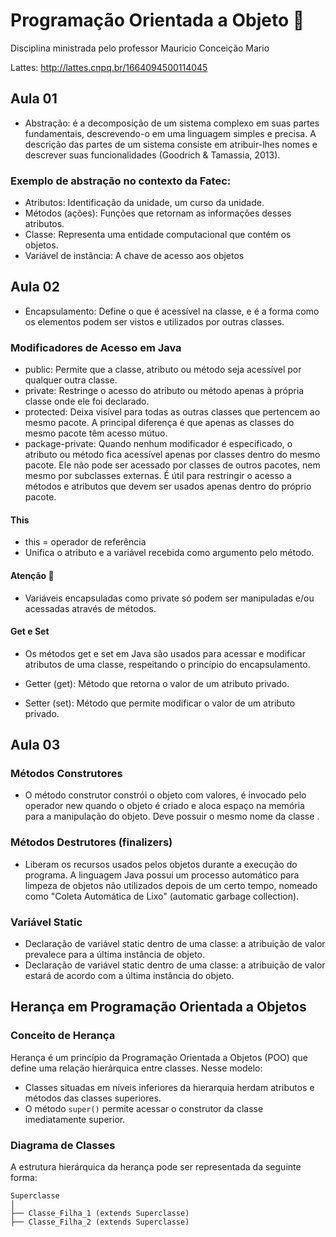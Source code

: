 # Programação Orientada a Objeto 🤖 

Disciplina ministrada pelo professor Mauricio Conceição Mario

Lattes:  http://lattes.cnpq.br/1664094500114045

## Aula 01

* Abstração: é a decomposição de um sistema complexo em suas partes fundamentais, descrevendo-o em uma linguagem simples e precisa. A descrição das partes de um sistema consiste em atribuir-lhes nomes e descrever suas funcionalidades (Goodrich & Tamassia, 2013).

### Exemplo de abstração no contexto da Fatec:

* Atributos: Identificação da unidade, um curso da unidade.
* Métodos (ações): Funções que retornam as informações desses atributos.
* Classe: Representa uma entidade computacional que contém os objetos.
* Variável de instância: A chave de acesso aos objetos

## Aula 02

* Encapsulamento: Define o que é acessível na classe, e é a forma como os elementos podem ser vistos e utilizados por outras classes.

### Modificadores de Acesso em Java
* public: Permite que a classe, atributo ou método seja acessível por qualquer outra classe.
* private: Restringe o acesso do atributo ou método apenas à própria classe onde ele foi declarado.
* protected: Deixa visível para todas as outras classes que pertencem ao mesmo pacote. A principal diferença é que apenas as classes do mesmo pacote têm acesso mútuo.
* package-private: Quando nenhum modificador é especificado, o atributo ou método fica acessível apenas por classes dentro do mesmo pacote. Ele não pode ser acessado por classes de outros pacotes, nem mesmo por subclasses externas. É útil para restringir o acesso a métodos e atributos que devem ser usados apenas dentro do próprio pacote.

#### This
* this = operador de referência
* Unifica o atributo e a variável recebida como argumento pelo método.

#### Atenção 🚨

* Variáveis encapsuladas como private só podem ser manipuladas e/ou acessadas através de métodos.
 
#### Get e Set

* Os métodos get e set em Java são usados para acessar e modificar atributos de uma classe, respeitando o princípio do encapsulamento.

* Getter (get): Método que retorna o valor de um atributo privado.
* Setter (set): Método que permite modificar o valor de um atributo privado.

## Aula 03

### Métodos Construtores

* O método construtor constrói o objeto com valores, é invocado pelo operador new quando o objeto é criado e aloca espaço na memória para a manipulação do objeto. Deve possuir o mesmo nome da classe .

### Métodos Destrutores (finalizers) 

* Liberam os recursos usados pelos objetos durante a execução do programa. A linguagem Java possui um processo automático para limpeza de objetos não utilizados depois de um certo tempo, nomeado como "Coleta Automática de Lixo" (automatic garbage collection).

### Variável Static 

* Declaração de variável static dentro de uma classe: a atribuição de valor prevalece para a última instância de objeto.
* Declaração de variável static dentro de uma classe: a atribuição de valor estará de acordo com a última instância do objeto.

## Herança em Programação Orientada a Objetos

### Conceito de Herança  
Herança é um princípio da Programação Orientada a Objetos (POO) que define uma relação hierárquica entre classes. Nesse modelo:  
- Classes situadas em níveis inferiores da hierarquia herdam atributos e métodos das classes superiores.  
- O método `super()` permite acessar o construtor da classe imediatamente superior.  

### Diagrama de Classes  
A estrutura hierárquica da herança pode ser representada da seguinte forma: 
```
Superclasse
│
├── Classe_Filha_1 (extends Superclasse)
├── Classe_Filha_2 (extends Superclasse)
```











